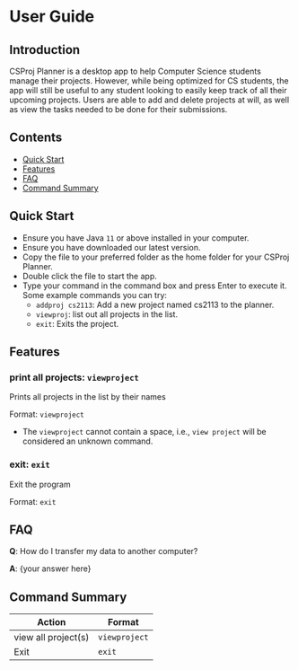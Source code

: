 # User Guide

## Introduction

CSProj Planner is a desktop app to help Computer Science students manage their projects. However, while being optimized for CS students, the app will still be useful to any student looking to easily keep track of all their upcoming projects. Users are able to add and delete projects at will, as well as view the tasks needed to be done for their submissions.

## Contents

- [Quick Start](#Quick-Start)
- [Features](#Features)
- [FAQ](#FAQ)
- [Command Summary](#Command-Summary)

## Quick Start

- Ensure you have Java  `11` or above installed in your computer.
- Ensure you have downloaded our latest version.
- Copy the file to your preferred folder as the home folder for your CSProj Planner.
- Double click the file to start the app.
- Type your command in the command box and press Enter to execute it. Some example commands you can try:
   -  `addproj cs2113`: Add a new project named cs2113 to the planner.
   - `viewproj`: list out all projects in the list.  
   - `exit`: Exits the project.


## Features 

### print all projects: `viewproject`
Prints all projects in the list by their names

Format: `viewproject`

* The `viewproject` cannot contain a space, i.e., `view project` will be considered an unknown command.

### exit: `exit`
Exit the program

Format: `exit`


## FAQ

**Q**: How do I transfer my data to another computer? 

**A**: {your answer here}

## Command Summary

| Action              | Format                                   |
|---------------------|------------------------------------------|
| view all project(s) | `viewproject`                            |
| Exit                | `exit`                                   |
